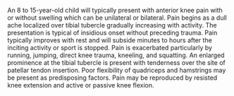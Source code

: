 An 8 to 15-year-old child will typically present with anterior knee pain with or without swelling which can be unilateral or bilateral. Pain begins as a dull ache localized over tibial tubercle gradually increasing with activity. The presentation is typical of insidious onset without preceding trauma. Pain typically improves with rest and will subside minutes to hours after the inciting activity or sport is stopped. Pain is exacerbated particularly by running, jumping, direct knee trauma, kneeling, and squatting. An enlarged prominence at the tibial tubercle is present with tenderness over the site of patellar tendon insertion. Poor flexibility of quadriceps and hamstrings may be present as predisposing factors. Pain may be reproduced by resisted knee extension and active or passive knee flexion.
